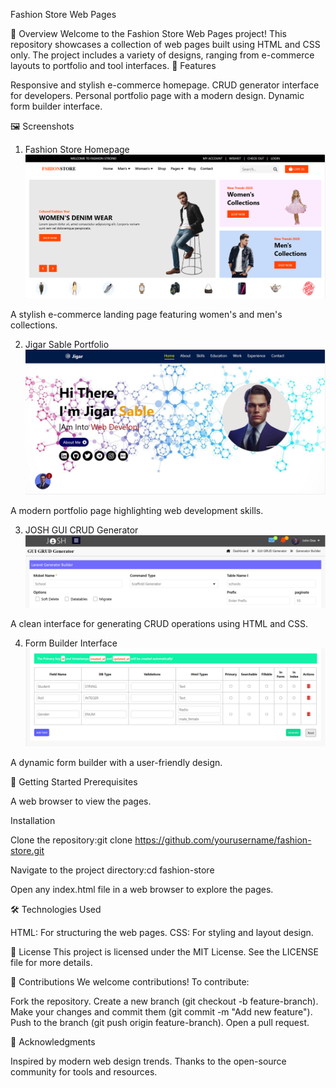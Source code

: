 Fashion Store Web Pages

📖 Overview
Welcome to the Fashion Store Web Pages project! This repository showcases a collection of web pages built using HTML and CSS only. The project includes a variety of designs, ranging from e-commerce layouts to portfolio and tool interfaces.
🌟 Features

Responsive and stylish e-commerce homepage.
CRUD generator interface for developers.
Personal portfolio page with a modern design.
Dynamic form builder interface.


🖼️ Screenshots
1. Fashion Store Homepage
    ![Fashion Store Homepage](https://github.com/Akulayagneshwaramurthy/Onepages-1/blob/main/Screenshot%202025-06-21%20145821.png)
 
A stylish e-commerce landing page featuring women's and men's collections.

2. Jigar Sable Portfolio 
![Jigar Sable Portfolio](https://github.com/Akulayagneshwaramurthy/Onepages-1/blob/main/Screenshot%202025-06-21%20145836.png)
 
A modern portfolio page highlighting web development skills.

3. JOSH GUI CRUD Generator 
![JOSH GUI CRUD Generato](https://github.com/Akulayagneshwaramurthy/Onepages-1/blob/main/Screenshot%202025-06-21%20145906.png)

A clean interface for generating CRUD operations using HTML and CSS.

4. Form Builder Interface 
![Form Builder Interface](https://github.com/Akulayagneshwaramurthy/Onepages-1/blob/main/Screenshot%202025-06-21%20145922.png)

A dynamic form builder with a user-friendly design.


🚀 Getting Started
Prerequisites

A web browser to view the pages.

Installation

Clone the repository:git clone https://github.com/yourusername/fashion-store.git


Navigate to the project directory:cd fashion-store


Open any index.html file in a web browser to explore the pages.


🛠️ Technologies Used

HTML: For structuring the web pages.
CSS: For styling and layout design.


📜 License
This project is licensed under the MIT License. See the LICENSE file for more details.

🤝 Contributions
We welcome contributions! To contribute:

Fork the repository.
Create a new branch (git checkout -b feature-branch).
Make your changes and commit them (git commit -m "Add new feature").
Push to the branch (git push origin feature-branch).
Open a pull request.


🙌 Acknowledgments

Inspired by modern web design trends.
Thanks to the open-source community for tools and resources.





